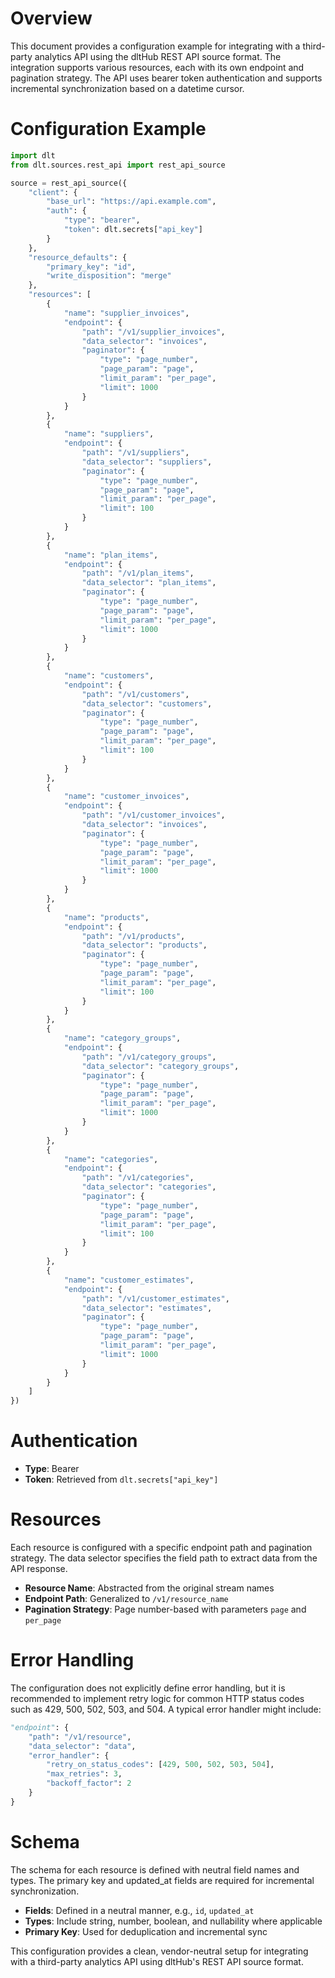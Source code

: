 # Overview

This document provides a configuration example for integrating with a third-party analytics API using the dltHub REST API source format. The integration supports various resources, each with its own endpoint and pagination strategy. The API uses bearer token authentication and supports incremental synchronization based on a datetime cursor.

# Configuration Example

```python
import dlt
from dlt.sources.rest_api import rest_api_source

source = rest_api_source({
    "client": {
        "base_url": "https://api.example.com",
        "auth": {
            "type": "bearer",
            "token": dlt.secrets["api_key"]
        }
    },
    "resource_defaults": {
        "primary_key": "id",
        "write_disposition": "merge"
    },
    "resources": [
        {
            "name": "supplier_invoices",
            "endpoint": {
                "path": "/v1/supplier_invoices",
                "data_selector": "invoices",
                "paginator": {
                    "type": "page_number",
                    "page_param": "page",
                    "limit_param": "per_page",
                    "limit": 1000
                }
            }
        },
        {
            "name": "suppliers",
            "endpoint": {
                "path": "/v1/suppliers",
                "data_selector": "suppliers",
                "paginator": {
                    "type": "page_number",
                    "page_param": "page",
                    "limit_param": "per_page",
                    "limit": 100
                }
            }
        },
        {
            "name": "plan_items",
            "endpoint": {
                "path": "/v1/plan_items",
                "data_selector": "plan_items",
                "paginator": {
                    "type": "page_number",
                    "page_param": "page",
                    "limit_param": "per_page",
                    "limit": 1000
                }
            }
        },
        {
            "name": "customers",
            "endpoint": {
                "path": "/v1/customers",
                "data_selector": "customers",
                "paginator": {
                    "type": "page_number",
                    "page_param": "page",
                    "limit_param": "per_page",
                    "limit": 100
                }
            }
        },
        {
            "name": "customer_invoices",
            "endpoint": {
                "path": "/v1/customer_invoices",
                "data_selector": "invoices",
                "paginator": {
                    "type": "page_number",
                    "page_param": "page",
                    "limit_param": "per_page",
                    "limit": 1000
                }
            }
        },
        {
            "name": "products",
            "endpoint": {
                "path": "/v1/products",
                "data_selector": "products",
                "paginator": {
                    "type": "page_number",
                    "page_param": "page",
                    "limit_param": "per_page",
                    "limit": 100
                }
            }
        },
        {
            "name": "category_groups",
            "endpoint": {
                "path": "/v1/category_groups",
                "data_selector": "category_groups",
                "paginator": {
                    "type": "page_number",
                    "page_param": "page",
                    "limit_param": "per_page",
                    "limit": 1000
                }
            }
        },
        {
            "name": "categories",
            "endpoint": {
                "path": "/v1/categories",
                "data_selector": "categories",
                "paginator": {
                    "type": "page_number",
                    "page_param": "page",
                    "limit_param": "per_page",
                    "limit": 100
                }
            }
        },
        {
            "name": "customer_estimates",
            "endpoint": {
                "path": "/v1/customer_estimates",
                "data_selector": "estimates",
                "paginator": {
                    "type": "page_number",
                    "page_param": "page",
                    "limit_param": "per_page",
                    "limit": 1000
                }
            }
        }
    ]
})
```

# Authentication

- **Type**: Bearer
- **Token**: Retrieved from `dlt.secrets["api_key"]`

# Resources

Each resource is configured with a specific endpoint path and pagination strategy. The data selector specifies the field path to extract data from the API response.

- **Resource Name**: Abstracted from the original stream names
- **Endpoint Path**: Generalized to `/v1/resource_name`
- **Pagination Strategy**: Page number-based with parameters `page` and `per_page`

# Error Handling

The configuration does not explicitly define error handling, but it is recommended to implement retry logic for common HTTP status codes such as 429, 500, 502, 503, and 504. A typical error handler might include:

```python
"endpoint": {
    "path": "/v1/resource",
    "data_selector": "data",
    "error_handler": {
        "retry_on_status_codes": [429, 500, 502, 503, 504],
        "max_retries": 3,
        "backoff_factor": 2
    }
}
```

# Schema

The schema for each resource is defined with neutral field names and types. The primary key and updated_at fields are required for incremental synchronization.

- **Fields**: Defined in a neutral manner, e.g., `id`, `updated_at`
- **Types**: Include string, number, boolean, and nullability where applicable
- **Primary Key**: Used for deduplication and incremental sync

This configuration provides a clean, vendor-neutral setup for integrating with a third-party analytics API using dltHub's REST API source format.